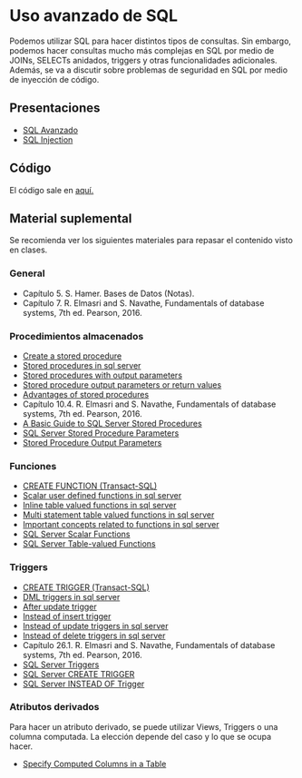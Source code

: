 # Uso avanzado de SQL

Podemos utilizar SQL para hacer distintos tipos de consultas. Sin embargo, podemos hacer consultas mucho más complejas en SQL por medio de JOINs, SELECTs anidados, triggers y otras funcionalidades adicionales. Además, se va a discutir sobre problemas de seguridad en SQL por medio de inyección de código.

## Presentaciones

- [SQL Avanzado](https://github.com/sivanahamer/bases-datos/blob/main/05-SQL_avanzado/pres/05-sql.pdf)
- [SQL Injection](https://github.com/sivanahamer/bases-datos/blob/main/05-SQL_avanzado/pres/05.5-sql-injection.pdf)

## Código

El código sale en [aquí.](https://github.com/sivanahamer/bases-datos/blob/main/05-SQL_avanzado/src/Scripts.sql)

## Material suplemental

Se recomienda ver los siguientes materiales para repasar el contenido visto en clases.

### General

- Capítulo 5. S. Hamer. Bases de Datos (Notas).
- Capítulo 7. R. Elmasri and S. Navathe, Fundamentals of database systems, 7th ed. Pearson, 2016.

### Procedimientos almacenados

- [Create a stored procedure](https://docs.microsoft.com/en-us/sql/relational-databases/stored-procedures/create-a-stored-procedure)
- [Stored procedures in sql server](https://www.youtube.com/watch?v=Qu3E-oncF3g)
- [Stored procedures with output parameters](https://www.youtube.com/watch?v=bldBshxuhMk)
- [Stored procedure output parameters or return values](https://www.youtube.com/watch?v=st8RnNg_LLA)
- [Advantages of stored procedures](https://www.youtube.com/watch?v=uDcVd4vUU3s)
- Capítulo 10.4. R. Elmasri and S. Navathe, Fundamentals of database systems, 7th ed. Pearson, 2016.
- [A Basic Guide to SQL Server Stored Procedures](https://www.sqlservertutorial.net/sql-server-stored-procedures/basic-sql-server-stored-procedures/)
- [SQL Server Stored Procedure Parameters](https://www.sqlservertutorial.net/sql-server-stored-procedures/sql-server-stored-procedure-parameters/)
- [Stored Procedure Output Parameters](https://www.sqlservertutorial.net/sql-server-stored-procedures/stored-procedure-output-parameters/)

### Funciones

- [CREATE FUNCTION (Transact-SQL)](https://docs.microsoft.com/en-us/sql/t-sql/statements/create-function-transact-sql)
- [Scalar user defined functions in sql server](https://www.youtube.com/watch?v=OV5CquR1Svo)
- [Inline table valued functions in sql server](https://www.youtube.com/watch?v=hs4mReAzESc)
- [Multi statement table valued functions in sql server](https://www.youtube.com/watch?v=EgYW7tsNP6g)
- [Important concepts related to functions in sql server](https://www.youtube.com/watch?v=WNoTgfg3mGc)
- [SQL Server Scalar Functions](https://www.sqlservertutorial.net/sql-server-user-defined-functions/sql-server-scalar-functions/)
- [SQL Server Table-valued Functions](https://www.sqlservertutorial.net/sql-server-user-defined-functions/sql-server-table-valued-functions/)

### Triggers

- [CREATE TRIGGER (Transact-SQL)](https://docs.microsoft.com/en-us/sql/t-sql/statements/create-trigger-transact-sql)
- [DML triggers in sql server](https://www.youtube.com/watch?v=k0S4P-a6d5w)
- [After update trigger](https://www.youtube.com/watch?v=P_BREQy6bOo)
- [Instead of insert trigger](https://www.youtube.com/watch?v=MseKoztMpoo)
- [Instead of update triggers in sql server](https://www.youtube.com/watch?v=pkQk1Z834Rc)
- [Instead of delete triggers in sql server](https://www.youtube.com/watch?v=ZEcHC_o6OFw)
- Capítulo 26.1. R. Elmasri and S. Navathe, Fundamentals of database systems, 7th ed. Pearson, 2016.
- [SQL Server Triggers](https://www.sqlservertutorial.net/sql-server-triggers/)
- [SQL Server CREATE TRIGGER](https://www.sqlservertutorial.net/sql-server-triggers/sql-server-create-trigger/)
- [SQL Server INSTEAD OF Trigger](https://www.sqlservertutorial.net/sql-server-triggers/sql-server-instead-of-trigger/)

### Atributos derivados

Para hacer un atributo derivado, se puede utilizar Views, Triggers o una columna computada. La elección depende del caso y lo que se ocupa hacer.

- [Specify Computed Columns in a Table](https://docs.microsoft.com/en-us/sql/relational-databases/tables/specify-computed-columns-in-a-table)
